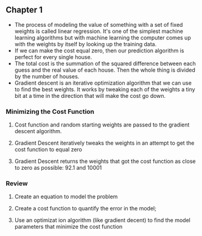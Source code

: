 ## Chapter 1

* The process of modeling the value of something with a set of fixed weights is called linear regression. It's one of the simplest machine learning algorithms but with machine learning the computer comes up with the weights by itself by looking up the training data.
* If we can make the cost equal zero, then our prediction algorithm is perfect for every single house.
* The total cost is the summation of the squared difference between each guess and the real value of each house. Then the whole thing is divided by the number of houses.
* Gradient descent is an iterative optimization algorithm that we can use
to find the best weights. It works by tweaking each of the weights a tiny
bit at a time in the direction that will make the cost go down.

### Minimizing the Cost Function

1. Cost function and random starting weights are passed to the gradient descent algorithm.

2. Gradient Descent iteratively tweaks the weights in an attempt to get the cost function to equal zero

3. Gradient Descent returns the weights that got the cost function as close to zero as possible: 92.1 and 10001


### Review

1. Create an equation to model the problem

2. Create a cost function to quantify the error in the model;

3. Use an optimizat ion algorithm (like gradient decent) to find the model parameters that minimize the cost function
